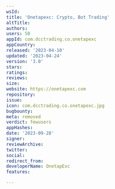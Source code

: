 ```yaml
---
wsId: 
title: 'Onetapexc: Crypto, Bot Trading'
altTitle: 
authors: 
users: 50
appId: com.dcctrading.co.onetapexc
appCountry: 
released: '2023-04-10'
updated: '2023-04-24'
version: '3.0'
stars: 
ratings: 
reviews: 
size: 
website: https://onetapexc.com
repository: 
issue: 
icon: com.dcctrading.co.onetapexc.jpg
bugbounty: 
meta: removed
verdict: fewusers
appHashes: 
date: '2023-09-28'
signer: 
reviewArchive: 
twitter: 
social: 
redirect_from: 
developerName: OnetapExc
features: 

---
```


